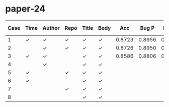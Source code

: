 # paper-24

| Case | Time | Author | Repo | Title | Body | Acc    | Bug P  | Bug R  | Bug F1 | Enh P  | Enh R  | Enh F1 | Ques P | Ques R | Ques F1| Duration |
|------|------|--------|------|-------|------|--------|--------|--------|--------|--------|--------|--------|--------|--------|--------|----------|
| 1    | ✓    | ✓      | ✓    | ✓     | ✓    | 0.8723 | 0.8956 | 0.8957 | 0.8957 | 0.8740 | 0.8881 | 0.8810 | 0.7182 | 0.6633 | 0.6897 | 01:15:25 |
| 2    |      | ✓      | ✓    | ✓     | ✓    | 0.8726 | 0.8950 | 0.8971 | 0.8961 | 0.8758 | 0.8860 | 0.8809 | 0.7175 | 0.6683 | 0.6920 | 01:15:17 |
| 3    | ✓    | ✓      |      | ✓     | ✓    | 0.8586 | 0.8806 | 0.8895 | 0.8850 | 0.8631 | 0.8808 | 0.8719 | 0.6826 | 0.5768 | 0.6252 | 01:15:10 |
| 4    |      | ✓      |      | ✓     | ✓    |        |        |        |        |        |        |        |        |        |        |          |
| 5    | ✓    |        | ✓    | ✓     | ✓    |        |        |        |        |        |        |        |        |        |        |          |
| 6    | ✓    |        |      | ✓     | ✓    |        |        |        |        |        |        |        |        |        |        |          |
| 7    |      |        | ✓    | ✓     | ✓    |        |        |        |        |        |        |        |        |        |        |          |
| 8    |      |        |      | ✓     | ✓    |        |        |        |        |        |        |        |        |        |        |          |


